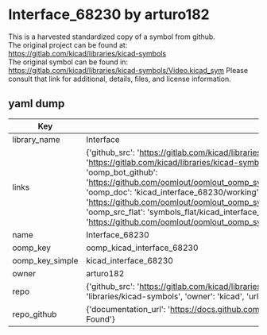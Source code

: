 # Interface_68230 by arturo182  
This is a harvested standardized copy of a symbol from github.  
The original project can be found at:  
https://gitlab.com/kicad/libraries/kicad-symbols  
The original symbol can be found in:
https://gitlab.com/kicad/libraries/kicad-symbols/Video.kicad_sym
Please consult that link for additional, details, files, and license information.  
## yaml dump  
| Key | Value |  
| --- | --- |  
| library_name | Interface |  
| links | {'github_src': 'https://gitlab.com/kicad/libraries/kicad-symbols/Video.kicad_sym', 'github_src_repo': 'https://gitlab.com/kicad/libraries/kicad-symbols', 'oomp_bot': 'kicad_interface_68230/working', 'oomp_bot_github': 'https://github.com/oomlout/oomlout_oomp_symbol_bot/tree/main/kicad_interface_68230/working', 'oomp_doc': 'kicad_interface_68230/working', 'oomp_doc_github': 'https://github.com/oomlout/oomlout_oomp_symbol_doc/tree/main/kicad_interface_68230/working', 'oomp_src_flat': 'symbols_flat/kicad_interface_68230/working', 'oomp_src_flat_github': 'https://github.com/oomlout/oomlout_oomp_symbol_src/tree/main/kicad_interface_68230/working'} |  
| name | Interface_68230 |  
| oomp_key | oomp_kicad_interface_68230 |  
| oomp_key_simple | kicad_interface_68230 |  
| owner | arturo182 |  
| repo | {'github_src': 'https://gitlab.com/kicad/libraries/kicad-symbols/Video.kicad_sym', 'name': 'libraries/kicad-symbols', 'owner': 'kicad', 'url': 'https://gitlab.com/kicad/libraries/kicad-symbols'} |  
| repo_github | {'documentation_url': 'https://docs.github.com/rest/repos/repos#get-a-repository', 'message': 'Not Found'} |  

